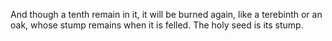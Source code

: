 And though a tenth remain in it, it will be burned again, like a terebinth or an oak, whose stump remains when it is felled. The holy seed is its stump.
